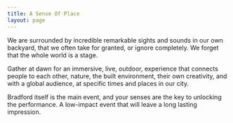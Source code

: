 ```yaml
---
title: A Sense Of Place
layout: page
---
```

We are surrounded by incredible remarkable sights and sounds in our own backyard, that we often take for granted, or ignore completely. We forget that the whole world is a stage.

Gather at dawn for an immersive, live, outdoor, experience that connects people to each other, nature, the built environment, their own creativity, and with a global audience, at specific times and places in our city.

Bradford itself is the main event, and your senses are the key to unlocking the performance. A low-impact event that will leave a long lasting impression.